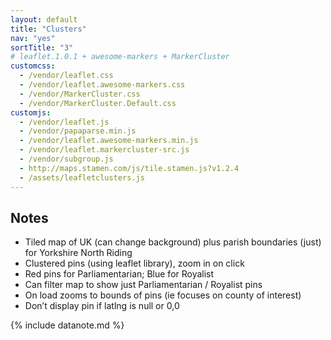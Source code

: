```yaml
---
layout: default
title: "Clusters"
nav: "yes"
sortTitle: "3"
# leaflet.1.0.1 + awesome-markers + MarkerCluster
customcss:
  - /vendor/leaflet.css
  - /vendor/leaflet.awesome-markers.css
  - /vendor/MarkerCluster.css
  - /vendor/MarkerCluster.Default.css
customjs:
  - /vendor/leaflet.js
  - /vendor/papaparse.min.js  
  - /vendor/leaflet.awesome-markers.min.js
  - /vendor/leaflet.markercluster-src.js
  - /vendor/subgroup.js
  - http://maps.stamen.com/js/tile.stamen.js?v1.2.4
  - /assets/leafletclusters.js
---
```


<div id="map" class="map"></div>

<div class="container" markdown="1">

Notes
-----
- Tiled map of UK (can change background) plus parish boundaries (just) for Yorkshire North Riding
- Clustered pins (using leaflet library), zoom in on click
- Red pins for Parliamentarian; Blue for Royalist
- Can filter map to show just Parliamentarian / Royalist pins
- On load zooms to bounds of pins (ie focuses on county of interest)
- <i class="fas fa-exclamation-circle"></i> Don’t display pin if latlng is null or 0,0

{% include datanote.md %}

</div>
